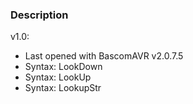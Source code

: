 ### Description

v1.0:
- Last opened with BascomAVR v2.0.7.5
- Syntax: LookDown
- Syntax: LookUp
- Syntax: LookupStr